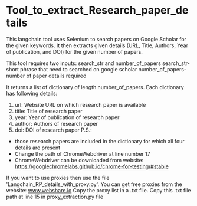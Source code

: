 # Tool_to_extract_Research_paper_details
This langchain tool uses Selenium to search papers on Google Scholar for the given keywords. It then extracts given details (URL, Title, Authors, Year of publication, and DOI) for the given number of papers.

This tool requires two inputs: search_str and number_of_papers
search_str- short phrase that need to searched on google scholar
number_of_papers- number of paper details required

It returns a list of dictionary of length number_of_papers. Each dictionary has following details:
1. url: Website URL on which research paper is available 
2. title: Title of research paper
3. year: Year of publication of research paper
4. author: Authors of research paper
5. doi: DOI of research paper
P.S.: 
- those research papers are included in the dictionary for which all four details are present
- Change the path of ChromeWebdriver at line number 17
- ChromeWebdriver can be downloaded from website: https://googlechromelabs.github.io/chrome-for-testing/#stable


If you want to use proxies then use the file 'Langchain_RP_details_with_proxy.py'. 
You can get free proxies from the website: www.webshare.io
Copy the proxy list in a .txt file. 
Copy this .txt file path at line 15 in proxy_extraction.py file
